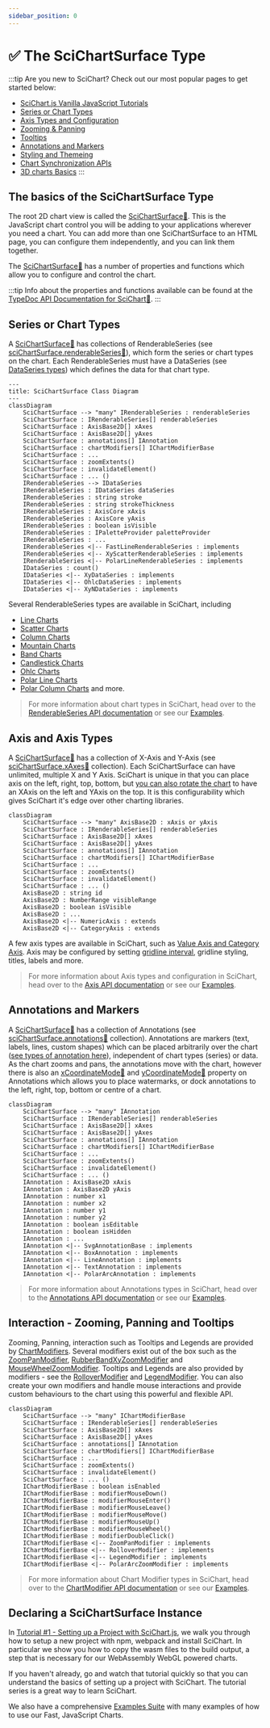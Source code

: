 ```yaml
---
sidebar_position: 0
---
```


# ✅ The SciChartSurface Type

:::tip
Are you new to SciChart? Check out our most popular pages to get started below:
* [SciChart.js Vanilla JavaScript Tutorials](/docs/get-started/tutorials-js-npm-webpack/tutorial-01-setting-up-npm-project-with-scichart-js/index.md)   
* [Series or Chart Types](/docs/2d-charts/chart-types/renderable-series-api-overview/index.md)
* [Axis Types and Configuration](/docs/2d-charts/axis-api/axis-api-overview/index.md)
* [Zooming & Panning](/docs/2d-charts/chart-modifier-api/zooming-and-panning/overview/README.md)
* [Tooltips](/docs/2d-charts/chart-modifier-api/rollover-modifier/index.md)
* [Annotations and Markers](/docs/2d-charts/annotations-api/annotations-api-overview/index.md)
* [Styling and Themeing](/docs/2d-charts/styling-and-theming/theme-manager-api/index.md)
* [Chart Synchronization APIs](/docs/2d-charts/chart-synchronization-api/synchronizing-multiple-charts/index.md)
* [3D charts Basics](/docs/3d-charts/scichart-3d-basics/scichart-3d-basics-overview/index.md) 
:::

## The basics of the SciChartSurface Type

The root 2D chart view is called the [SciChartSurface:blue_book:](https://www.scichart.com/documentation/js/v4/typedoc/classes/scichartsurface.html). This is the JavaScript chart control you will be adding to your applications wherever you need a chart. You can add more than one SciChartSurface to an HTML page, you can configure them independently, and you can link them together.

The [SciChartSurface:blue_book:](https://www.scichart.com/documentation/js/v4/typedoc/classes/scichartsurface.html) has a number of properties and functions which allow you to configure and control the chart.

:::tip
Info about the properties and functions available can be found at the [TypeDoc API Documentation for SciChart:blue_book:](https://www.scichart.com/documentation/js/v4/typedoc/index.html).
:::

## Series or Chart Types

A [SciChartSurface:blue_book:](https://www.scichart.com/documentation/js/v4/typedoc/classes/scichartsurface.html) has collections of RenderableSeries (see [sciChartSurface.renderableSeries:blue_book:](https://www.scichart.com/documentation/js/v4/typedoc/classes/scichartsurface.html#renderableseries)), which form the series or chart types on the chart. Each RenderableSeries must have a DataSeries (see [DataSeries types](/docs/2d-charts/chart-types/data-series-api/data-series-api-overview/index.md)) which defines the data for that chart type.

```mermaid
---
title: SciChartSurface Class Diagram
---
classDiagram
    SciChartSurface --> "many" IRenderableSeries : renderableSeries
    SciChartSurface : IRenderableSeries[] renderableSeries
    SciChartSurface : AxisBase2D[] xAxes
    SciChartSurface : AxisBase2D[] yAxes
    SciChartSurface : annotations[] IAnnotation
    SciChartSurface : chartModifiers[] IChartModifierBase
    SciChartSurface : ...
    SciChartSurface : zoomExtents()
    SciChartSurface : invalidateElement()
    SciChartSurface : ... ()
    IRenderableSeries --> IDataSeries
    IRenderableSeries : IDataSeries dataSeries
    IRenderableSeries : string stroke
    IRenderableSeries : string strokeThickness
    IRenderableSeries : AxisCore xAxis
    IRenderableSeries : AxisCore yAxis
    IRenderableSeries : boolean isVisible
    IRenderableSeries : IPaletteProvider paletteProvider
    IRenderableSeries : ...
    IRenderableSeries <|-- FastLineRenderableSeries : implements
    IRenderableSeries <|-- XyScatterRenderableSeries : implements
    IRenderableSeries <|-- PolarLineRenderableSeries : implements
    IDataSeries : count()
    IDataSeries <|-- XyDataSeries : implements
    IDataSeries <|-- OhlcDataSeries : implements
    IDataSeries <|-- XyNDataSeries : implements
```

Several RenderableSeries types are available in SciChart, including

* [Line Charts](/docs/2d-charts/chart-types/fast-line-renderable-series/index.md)
* [Scatter Charts](/docs/2d-charts/chart-types/xy-scatter-renderable-series/index.md)
* [Column Charts](/docs/2d-charts/chart-types/fast-column-renderable-series/column-series-type/index.md)
* [Mountain Charts](/docs/2d-charts/chart-types/fast-mountain-area-renderable-series/index.md)
* [Band Charts](/docs/2d-charts/chart-types/fast-band-renderable-series/index.md)
* [Candlestick Charts](/docs/2d-charts/chart-types/fast-candlestick-renderable-series/index.md)
* [Ohlc Charts](/docs/2d-charts/chart-types/fast-ohlc-renderable-series/index.md)
* [Polar Line Charts](/docs/2d-charts/chart-types/polar-line-renderable-series/index.mdx)
* [Polar Column Charts](/docs/2d-charts/chart-types/polar-column-renderable-series/index.mdx) and more.

> For more information about chart types in SciChart, head over to the [RenderableSeries API documentation](/docs/2d-charts/chart-types/renderable-series-api-overview/index.md) or see our [Examples](https://scichart.com/demo/react).

## Axis and Axis Types

A [SciChartSurface:blue_book:](https://www.scichart.com/documentation/js/v4/typedoc/classes/scichartsurface.html) has a collection of X-Axis and Y-Axis (see [sciChartSurface.xAxes:blue_book:](https://www.scichart.com/documentation/js/v4/typedoc/classes/scichartsurface.html#xaxes) collection). Each SciChartSurface can have unlimited, multiple X and Y Axis. SciChart is unique in that you can place axis on the left, right, top, bottom, but [you can also rotate the chart](/docs/2d-charts/axis-api/multi-axis-and-layout/vertical-charts-rotate-transpose-axis/index.md) to have an XAxis on the left and YAxis on the top. It is this configurability which gives SciChart it's edge over other charting libraries.

```mermaid
classDiagram
    SciChartSurface --> "many" AxisBase2D : xAxis or yAxis
    SciChartSurface : IRenderableSeries[] renderableSeries
    SciChartSurface : AxisBase2D[] xAxes
    SciChartSurface : AxisBase2D[] yAxes
    SciChartSurface : annotations[] IAnnotation
    SciChartSurface : chartModifiers[] IChartModifierBase
    SciChartSurface : ...
    SciChartSurface : zoomExtents()
    SciChartSurface : invalidateElement()
    SciChartSurface : ... ()
    AxisBase2D : string id
    AxisBase2D : NumberRange visibleRange
    AxisBase2D : boolean isVisible
    AxisBase2D : ...
    AxisBase2D <|-- NumericAxis : extends
    AxisBase2D <|-- CategoryAxis : extends
```

A few axis types are available in SciChart, such as [Value Axis and Category Axis](/docs/2d-charts/axis-api/axis-types/category-axis/index.md). Axis may be configured by setting [gridline interval](/docs/2d-charts/axis-api/axis-tick-label-interval/gridline-and-label-spacing-interval/index.md), gridline styling, titles, labels and more. 

> For more information about Axis types and configuration in SciChart, head over to the [Axis API documentation](/docs/2d-charts/axis-api/axis-api-overview/index.md) or see our [Examples](https://scichart.com/demo/react).

## Annotations and Markers

A [SciChartSurface:blue_book:](https://www.scichart.com/documentation/js/v4/typedoc/classes/scichartsurface.html) has a collection of Annotations (see [sciChartSurface.annotations:blue_book:](https://www.scichart.com/documentation/js/v4/typedoc/classes/scichartsurfacebase.html#annotations) collection). Annotations are markers (text, labels, lines, custom shapes) which can be placed arbitrarily over the chart ([see types of annotation here](/docs/2d-charts/annotations-api/annotations-api-overview/index.md)), independent of chart types (series) or data. As the chart zooms and pans, the annotations move with the chart, however there is also an [xCoordinateMode:blue_book:](https://www.scichart.com/documentation/js/v4/typedoc/classes/annotationbase.html#xcoordinatemode) and [yCoordinateMode:blue_book:](https://www.scichart.com/documentation/js/v4/typedoc/classes/annotationbase.html#ycoordinatemode) property on Annotations which allows you to place watermarks, or dock annotations to the left, right, top, bottom or centre of a chart.

```mermaid
classDiagram
    SciChartSurface --> "many" IAnnotation
    SciChartSurface : IRenderableSeries[] renderableSeries
    SciChartSurface : AxisBase2D[] xAxes
    SciChartSurface : AxisBase2D[] yAxes
    SciChartSurface : annotations[] IAnnotation
    SciChartSurface : chartModifiers[] IChartModifierBase
    SciChartSurface : ...
    SciChartSurface : zoomExtents()
    SciChartSurface : invalidateElement()
    SciChartSurface : ... ()
    IAnnotation : AxisBase2D xAxis
    IAnnotation : AxisBase2D yAxis
    IAnnotation : number x1
    IAnnotation : number x2
    IAnnotation : number y1
    IAnnotation : number y2
    IAnnotation : boolean isEditable
    IAnnotation : boolean isHidden
    IAnnotation : ...
    IAnnotation <|-- SvgAnnotationBase : implements
    IAnnotation <|-- BoxAnnotation : implements
    IAnnotation <|-- LineAnnotation : implements
    IAnnotation <|-- TextAnnotation : implements
    IAnnotation <|-- PolarArcAnnotation : implements
```

> For more information about Annotations types in SciChart, head over to the [Annotations API documentation](/docs/2d-charts/annotations-api/annotations-api-overview/index.md) or see our [Examples](https://scichart.com/demo/react).

## Interaction - Zooming, Panning and Tooltips

Zooming, Panning, interaction such as Tooltips and Legends are provided by [ChartModifiers](/docs/2d-charts/chart-modifier-api/chart-modifier-api-overview/index.md). Several modifiers exist out of the box such as the [ZoomPanModifier](/docs/2d-charts/chart-modifier-api/zooming-and-panning/zoom-pan-modifier/README.md), [RubberBandXyZoomModifier](/docs/2d-charts/chart-modifier-api/zooming-and-panning/rubber-band-xy-zoom-modifier/README.md) and [MouseWheelZoomModifier](/docs/2d-charts/chart-modifier-api/zooming-and-panning/mouse-wheel-zoom-modifier/README.md). Tooltips and Legends are also provided by modifiers - see the [RolloverModifier](/docs/2d-charts/chart-modifier-api/rollover-modifier/index.md) and [LegendModifier](/docs/2d-charts/chart-modifier-api/miscellaneous-modifiers/legend-modifier/index.md). You can also create your own modifiers and handle mouse interactions and provide custom behaviours to the chart using this powerful and flexible API.

```mermaid
classDiagram
    SciChartSurface --> "many" IChartModifierBase
    SciChartSurface : IRenderableSeries[] renderableSeries
    SciChartSurface : AxisBase2D[] xAxes
    SciChartSurface : AxisBase2D[] yAxes
    SciChartSurface : annotations[] IAnnotation
    SciChartSurface : chartModifiers[] IChartModifierBase
    SciChartSurface : ...
    SciChartSurface : zoomExtents()
    SciChartSurface : invalidateElement()
    SciChartSurface : ... ()
    IChartModifierBase : boolean isEnabled
    IChartModifierBase : modifierMouseDown()
    IChartModifierBase : modifierMouseEnter()
    IChartModifierBase : modifierMouseLeave()
    IChartModifierBase : modifierMouseMove()
    IChartModifierBase : modifierMouseUp()
    IChartModifierBase : modifierMouseWheel()
    IChartModifierBase : modifierDoubleClick()
    IChartModifierBase <|-- ZoomPanModifier : implements
    IChartModifierBase <|-- RolloverModifier : implements
    IChartModifierBase <|-- LegendModifier : implements
    IChartModifierBase <|-- PolarArcZoomModifier : implements
```

> For more information about Chart Modifier types in SciChart, head over to the [ChartModifier API documentation](/docs/2d-charts/chart-modifier-api/chart-modifier-api-overview/index.md) or see our [Examples](https://scichart.com/demo/react).

## Declaring a SciChartSurface Instance

In [Tutorial #1 - Setting up a Project with SciChart.js](/docs/get-started/tutorials-js-npm-webpack/tutorial-01-setting-up-npm-project-with-scichart-js/index.md), we walk you through how to setup a new project with npm, webpack and install SciChart. In particular we show you how to copy the wasm files to the build output, a step that is necessary for our WebAssembly WebGL powered charts.

If you haven't already, go and watch that tutorial quickly so that you can understand the basics of setting up a project with SciChart. The tutorial series is a great way to learn SciChart.

We also have a comprehensive [Examples Suite](https://scichart.com/demo/react) with many examples of how to use our Fast, JavaScript Charts.